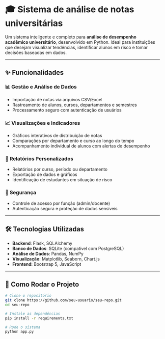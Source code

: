 # 🎓 Sistema de análise de notas universitárias

Um sistema inteligente e completo para **análise de desempenho acadêmico universitário**, desenvolvido em Python. Ideal para instituições que desejam visualizar tendências, identificar alunos em risco e tomar decisões baseadas em dados.

---

## ✨ Funcionalidades

### 📊 **Gestão e Análise de Dados**
- Importação de notas via arquivos CSV/Excel
- Rastreamento de alunos, cursos, departamentos e semestres
- Processamento seguro com autenticação de usuários

### 📈 **Visualizações e Indicadores**
- Gráficos interativos de distribuição de notas
- Comparações por departamento e curso ao longo do tempo
- Acompanhamento individual de alunos com alertas de desempenho

### 📝 **Relatórios Personalizados**
- Relatórios por curso, período ou departamento
- Exportação de dados e gráficos
- Identificação de estudantes em situação de risco

### 🔐 **Segurança**
- Controle de acesso por função (admin/docente)
- Autenticação segura e proteção de dados sensíveis

---

## 🛠️ Tecnologias Utilizadas

- **Backend**: Flask, SQLAlchemy  
- **Banco de Dados**: SQLite (compatível com PostgreSQL)  
- **Análise de Dados**: Pandas, NumPy  
- **Visualização**: Matplotlib, Seaborn, Chart.js  
- **Frontend**: Bootstrap 5, JavaScript

---

## 🚀 Como Rodar o Projeto

```bash
# Clone o repositório
git clone https://github.com/seu-usuario/seu-repo.git
cd seu-repo

# Instale as dependências
pip install -r requirements.txt

# Rode o sistema
python app.py
